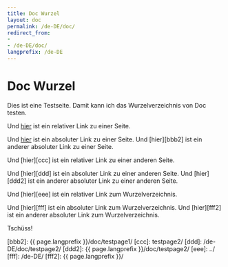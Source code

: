 ```yaml
---
title: Doc Wurzel
layout: doc
permalink: /de-DE/doc/
redirect_from:
- 
- /de-DE/doc/
langprefix: /de-DE
---
```


Doc Wurzel
==========

Dies ist eine Testseite.
Damit kann ich das Wurzelverzeichnis von Doc testen.

Und [hier][aaa] ist ein relativer Link zu einer Seite.

Und [hier][bbb] ist ein absoluter Link zu einer Seite.
Und [hier][bbb2] ist ein anderer absoluter Link zu einer Seite.

Und [hier][ccc] ist ein relativer Link zu einer anderen Seite.

Und [hier][ddd] ist ein absoluter Link zu einer anderen Seite.
Und [hier][ddd2] ist ein anderer absoluter Link zu einer anderen Seite.

Und [hier][eee] ist ein relativer Link zum Wurzelverzeichnis.

Und [hier][fff] ist ein absoluter Link zum Wurzelverzeichnis.
Und [hier][fff2] ist ein anderer absoluter Link zum Wurzelverzeichnis.

Tschüss!

[aaa]: testpage1/
[bbb]: /de-DE/doc/testpage1/
[bbb2]: {{ page.langprefix }}/doc/testpage1/
[ccc]: testpage2/
[ddd]: /de-DE/doc/testpage2/
[ddd2]: {{ page.langprefix }}/doc/testpage2/
[eee]: ../
[fff]: /de-DE/
[fff2]: {{ page.langprefix }}/
